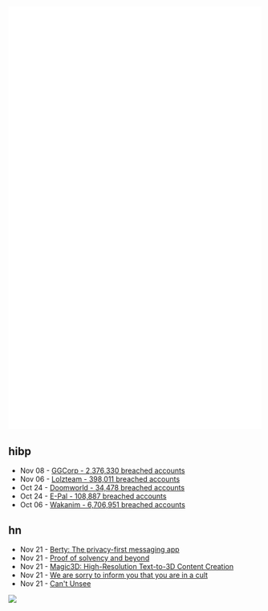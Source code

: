 ![Metrics](https://raw.githubusercontent.com/phixion/phixion/master/metrics.svg)

## hibp

<!--
for https://github.com/phixion/phixion/blob/main/.github/workflows/feeds.yml
-->
<!--START_SECTION:haveibeenpwnd-->
- Nov 08 - [GGCorp - 2,376,330 breached accounts](https://haveibeenpwned.com/PwnedWebsites#GGCorp)
- Nov 06 - [Lolzteam - 398,011 breached accounts](https://haveibeenpwned.com/PwnedWebsites#Lolzteam)
- Oct 24 - [Doomworld - 34,478 breached accounts](https://haveibeenpwned.com/PwnedWebsites#Doomworld)
- Oct 24 - [E-Pal - 108,887 breached accounts](https://haveibeenpwned.com/PwnedWebsites#EPal)
- Oct 06 - [Wakanim - 6,706,951 breached accounts](https://haveibeenpwned.com/PwnedWebsites#Wakanim)
<!--END_SECTION:haveibeenpwnd-->

## hn

<!--
for https://github.com/phixion/phixion/blob/main/.github/workflows/feeds.yml
-->
<!--START_SECTION:hn-->
- Nov 21 - [Berty: The privacy-first messaging app](https://berty.tech/)
- Nov 21 - [Proof of solvency and beyond](https://vitalik.ca/general/2022/11/19/proof_of_solvency.html)
- Nov 21 - [Magic3D: High-Resolution Text-to-3D Content Creation](https://deepimagination.cc/Magic3D/)
- Nov 21 - [We are sorry to inform you that you are in a cult](https://labskausleben.bearblog.dev/youre-in-a-cult/)
- Nov 21 - [Can't Unsee](https://cantunsee.space/)
<!--END_SECTION:hn-->

<!--
for https://yhype.me
-->
![](https://hit.yhype.me/github/profile?user_id=13013670)
